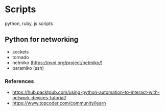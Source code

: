 # Scripts
python, ruby, js scripts

## Python for networking

* sockets
* tornado
* netmiko (https://pypi.org/project/netmiko/) 
* paramiko (ssh) 

###  References
* https://hub.packtpub.com/using-python-automation-to-interact-with-network-devices-tutorial/
* https://www.topcoder.com/community/learn

